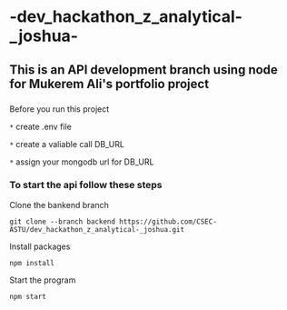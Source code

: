# -dev_hackathon_z_analytical-_joshua-
## This is an API development branch using node for Mukerem Ali's portfolio project
###
Before you run this project

`*` create .env file

`*` create a valiable call DB_URL

`*` assign your mongodb url for DB_URL

### To start the api follow these steps
Clone the bankend branch
```
git clone --branch backend https://github.com/CSEC-ASTU/dev_hackathon_z_analytical-_joshua.git
```
Install packages
```
npm install
```
Start the program
```
npm start
```
